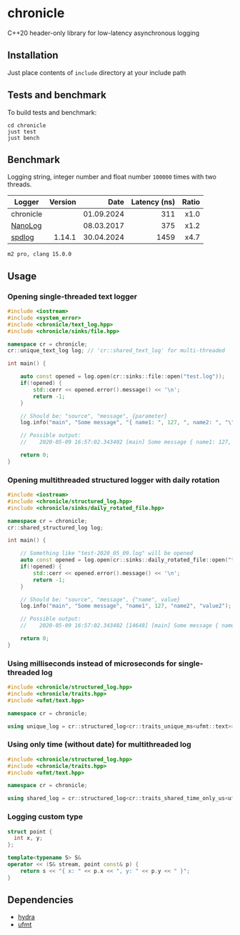 # chronicle

C++20 header-only library for low-latency asynchronous logging


## Installation

Just place contents of `include` directory at your include path


## Tests and benchmark

To build tests and benchmark:

```shell
cd chronicle
just test
just bench
```


## Benchmark

Logging string, integer number and float number `100000` times with two threads.

| Logger                                                | Version | Date       | Latency (ns) | Ratio |
|-------------------------------------------------------|--------:|-----------:|-------------:|------:|
| chronicle                                             |         | 01.09.2024 | 311          | x1.0  |
| [NanoLog](https://github.com/Iyengar111/NanoLog)      |         | 08.03.2017 | 375          | x1.2  |
| [spdlog](https://github.com/gabime/spdlog)            | 1.14.1  | 30.04.2024 | 1459         | x4.7  |

`m2 pro, clang 15.0.0`


## Usage

### Opening single-threaded text logger

```cpp
#include <iostream>
#include <system_error>
#include <chronicle/text_log.hpp>
#include <chronicle/sinks/file.hpp>

namespace cr = chronicle;
cr::unique_text_log log; // 'cr::shared_text_log' for multi-threaded

int main() {

    auto const opened = log.open(cr::sinks::file::open("test.log"));
    if(!opened) {
        std::cerr << opened.error().message() << '\n';
        return -1;
    }

    // Should be: "source", "message", {parameter}
    log.info("main", "Some message", "{ name1: ", 127, ", name2: ", "\"value2\" }");

    // Possible output:
    //    2020-05-09 16:57:02.343402 [main] Some message { name1: 127, name2: "value2" }

    return 0;
}
```

### Opening multithreaded structured logger with daily rotation

```cpp
#include <iostream>
#include <chronicle/structured_log.hpp>
#include <chronicle/sinks/daily_rotated_file.hpp>

namespace cr = chronicle;
cr::shared_structured_log log;

int main() {

    // Something like "test-2020_05_09.log" will be opened
    auto const opened = log.open(cr::sinks::daily_rotated_file::open("test.log", failed));
    if(!opened) {
        std::cerr << opened.error().message() << '\n';
        return -1;
    }

    // Should be: "source", "message", {"name", value}
    log.info("main", "Some message", "name1", 127, "name2", "value2");

    // Possible output:
    //    2020-05-09 16:57:02.343402 [14648] [main] Some message { name1: 127, name2: "value2" }

    return 0;
}
```

### Using milliseconds instead of microseconds for single-threaded log

```cpp
#include <chronicle/structured_log.hpp>
#include <chronicle/traits.hpp>
#include <ufmt/text.hpp>

namespace cr = chronicle;

using unique_log = cr::structured_log<cr::traits_unique_ms<ufmt::text>>;
```


### Using only time (without date) for multithreaded log

```cpp
#include <chronicle/structured_log.hpp>
#include <chronicle/traits.hpp>
#include <ufmt/text.hpp>

namespace cr = chronicle;

using shared_log = cr::structured_log<cr::traits_shared_time_only_us<ufmt::text>>;
```


### Logging custom type

```cpp
struct point {
  int x, y;
};

template<typename S> S&
operator << (S& stream, point const& p) {
    return s << "{ x: " << p.x << ", y: " << p.y << " }";
}
```

## Dependencies

* [hydra](https://github.com/ortfero/hydra)
* [ufmt](https://github.com/ortfero/ufmt)

